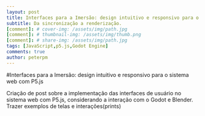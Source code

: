 ```yaml
---
layout: post
title: Interfaces para a Imersão: design intuitivo e responsivo para o sistema web com P5.js
subtitle: Da sincronização a renderização.
[comment]: # cover-img: /assets/img/path.jpg
[comment]: # thumbnail-img: /assets/img/thumb.png
[comment]: # share-img: /assets/img/path.jpg
tags: [JavaScript,p5.js,Godot Engine]
comments: true
author: peterpm
---
```


#Interfaces para a Imersão: design intuitivo e responsivo para o sistema web com P5.js



Criação de post sobre a implementação das interfaces de usuário no sistema web com P5.js, considerando a interação com o Godot e Blender. Trazer exemplos de telas e interações(prints)
